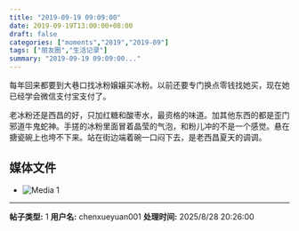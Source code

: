 ```yaml
---
title: "2019-09-19 09:09:00"
date: 2019-09-19T13:00:00+08:00
draft: false
categories: ["moments","2019","2019-09"]
tags: ["朋友圈","生活记录"]
summary: "2019-09-19 09:09:00..."
---
```


每年回来都要到大巷口找冰粉嬢嬢买冰粉。以前还要专门换点零钱找她买，现在她已经学会微信支付宝支付了。

老冰粉还是西昌的好，只加红糖和酸枣水，最资格的味道。加其他东西的都是歪门邪道牛鬼蛇神。手搓的冰粉里面冒着晶莹的气泡，和粉儿冲的不是一个感觉。悬在搪瓷碗上也垮不下来。站在街边端着碗一口闷下去，是老西昌夏天的调调。

## 媒体文件

- ![Media 1](/Moments/photos/2019-09-19/201909190909000.jpg)

---

**帖子类型:** 1
**用户名:** chenxueyuan001
**处理时间:** 2025/8/28 20:26:00